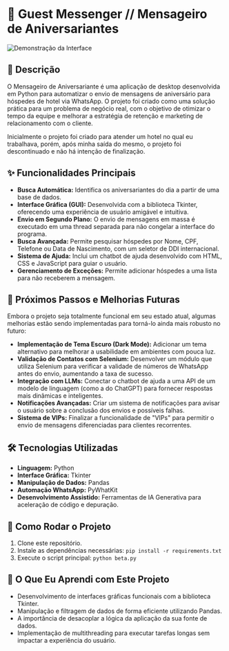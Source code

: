 # 🚀 Guest Messenger // Mensageiro de Aniversariantes

![Demonstração da Interface](https://i.imgur.com/yPCr7df.png)

## 📄 Descrição

O Mensageiro de Aniversariante é uma aplicação de desktop desenvolvida em Python para automatizar o envio de mensagens de aniversário para hóspedes de hotel via WhatsApp. O projeto foi criado como uma solução prática para um problema de negócio real, com o objetivo de otimizar o tempo da equipe e melhorar a estratégia de retenção e marketing de relacionamento com o cliente.

Inicialmente o projeto foi criado para atender um hotel no qual eu trabalhava, porém, após minha saída do mesmo, o projeto foi descontinuado e não há intenção de finalização.

## ✨ Funcionalidades Principais

* **Busca Automática:** Identifica os aniversariantes do dia a partir de uma base de dados.
* **Interface Gráfica (GUI):** Desenvolvida com a biblioteca Tkinter, oferecendo uma experiência de usuário amigável e intuitiva.
* **Envio em Segundo Plano:** O envio de mensagens em massa é executado em uma thread separada para não congelar a interface do programa.
* **Busca Avançada:** Permite pesquisar hóspedes por Nome, CPF, Telefone ou Data de Nascimento, com um seletor de DDI internacional.
* **Sistema de Ajuda:** Inclui um chatbot de ajuda desenvolvido com HTML, CSS e JavaScript para guiar o usuário.
* **Gerenciamento de Exceções:** Permite adicionar hóspedes a uma lista para não receberem a mensagem.
  
## 🔮 Próximos Passos e Melhorias Futuras

Embora o projeto seja totalmente funcional em seu estado atual, algumas melhorias estão sendo implementadas para torná-lo ainda mais robusto no futuro:

* **Implementação de Tema Escuro (Dark Mode):** Adicionar um tema alternativo para melhorar a usabilidade em ambientes com pouca luz.
* **Validação de Contatos com Selenium:** Desenvolver um módulo que utiliza Selenium para verificar a validade de números de WhatsApp antes do envio, aumentando a taxa de sucesso.
* **Integração com LLMs:** Conectar o chatbot de ajuda a uma API de um modelo de linguagem (como a do ChatGPT) para fornecer respostas mais dinâmicas e inteligentes.
* **Notificações Avançadas:** Criar um sistema de notificações para avisar o usuário sobre a conclusão dos envios e possíveis falhas.
* **Sistema de VIPs:** Finalizar a funcionalidade de "VIPs" para permitir o envio de mensagens diferenciadas para clientes recorrentes.
 
## 🛠️ Tecnologias Utilizadas

* **Linguagem:** Python
* **Interface Gráfica:** Tkinter
* **Manipulação de Dados:** Pandas
* **Automação WhatsApp:** PyWhatKit
* **Desenvolvimento Assistido:** Ferramentas de IA Generativa para aceleração de código e depuração.

## 🚀 Como Rodar o Projeto

1.  Clone este repositório.
2.  Instale as dependências necessárias:
    `pip install -r requirements.txt`
3.  Execute o script principal:
    `python beta.py`

## 🧠 O Que Eu Aprendi com Este Projeto

* Desenvolvimento de interfaces gráficas funcionais com a biblioteca Tkinter.
* Manipulação e filtragem de dados de forma eficiente utilizando Pandas.
* A importância de desacoplar a lógica da aplicação da sua fonte de dados.
* Implementação de multithreading para executar tarefas longas sem impactar a experiência do usuário.






